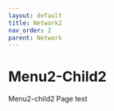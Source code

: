 ```yaml
---
layout: default
title: Network2
nav_order: 2
parent: Network
---
```




# Menu2-Child2

Menu2-child2 Page test